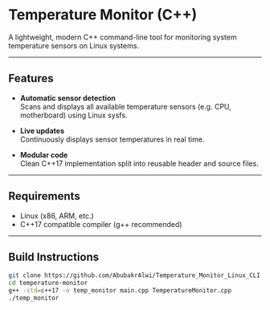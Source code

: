 # Temperature Monitor (C++)

A lightweight, modern C++ command-line tool for monitoring system temperature sensors on Linux systems.

---

## Features

- **Automatic sensor detection**  
  Scans and displays all available temperature sensors (e.g. CPU, motherboard) using Linux sysfs.

- **Live updates**  
  Continuously displays sensor temperatures in real time.

- **Modular code**  
  Clean C++17 implementation split into reusable header and source files.

---

## Requirements

- Linux (x86, ARM, etc.)
- C++17 compatible compiler (g++ recommended)

---

## Build Instructions

```sh
git clone https://github.com/AbubakrAlwi/Temperature_Monitor_Linux_CLI.git
cd temperature-monitor
g++ -std=c++17 -o temp_monitor main.cpp TemperatureMonitor.cpp
./temp_monitor
